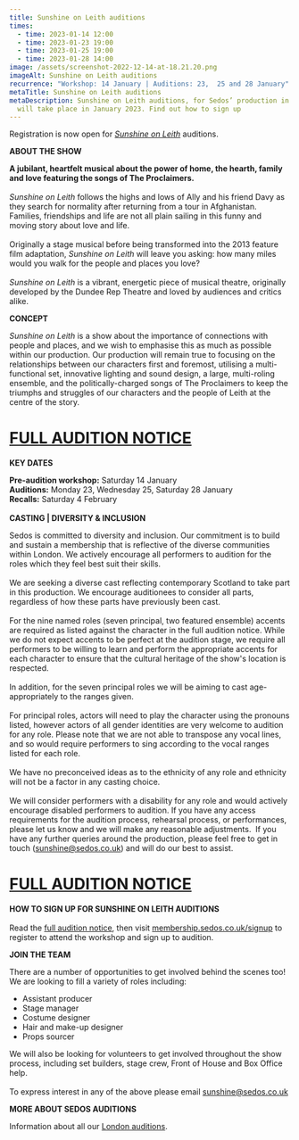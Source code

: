 ```yaml
---
title: Sunshine on Leith auditions
times:
  - time: 2023-01-14 12:00
  - time: 2023-01-23 19:00
  - time: 2023-01-25 19:00
  - time: 2023-01-28 14:00
image: /assets/screenshot-2022-12-14-at-18.21.20.png
imageAlt: Sunshine on Leith auditions
recurrence: "Workshop: 14 January | Auditions: 23,  25 and 28 January"
metaTitle: Sunshine on Leith auditions
metaDescription: Sunshine on Leith auditions, for Sedos’ production in May 2023,
  will take place in January 2023. Find out how to sign up
---
```

Registration is now open for *[Sunshine on Leith](https://www.sedos.co.uk/shows/2023-sunshine-on-leith)* auditions.

**ABOUT THE SHOW**

**A jubilant, heartfelt musical about the power of home, the hearth, family and love featuring the songs of The Proclaimers.**\
\
*Sunshine on Leith* follows the highs and lows of Ally and his friend Davy as they search for normality after returning from a tour in Afghanistan. Families, friendships and life are not all plain sailing in this funny and moving story about love and life.\
\
Originally a stage musical before being transformed into the 2013 feature film adaptation, *Sunshine on Leith* will leave you asking: how many miles would you walk for the people and places you love?\
\
*Sunshine on Leith* is a vibrant, energetic piece of musical theatre, originally developed by the Dundee Rep Theatre and loved by audiences and critics alike.

**CONCEPT**

*Sunshine on Leith* is a show about the importance of connections with people and places, and we wish to emphasise this as much as possible within our production. Our production will remain true to focusing on the relationships between our characters first and foremost, utilising a multi-functional set, innovative lighting and sound design, a large, multi-roling ensemble, and the politically-charged songs of The Proclaimers to keep the triumphs and struggles of our characters and the people of Leith at the centre of the story. 

# [FULL AUDITION NOTICE]([https://www.sedos.co.uk/​sunshine/notice](https://www.sedos.co.uk/sunshine/notice))

**KEY DATES**

**Pre-audition workshop:** Saturday 14 January\
**Auditions:** Monday 23, Wednesday 25, Saturday 28 January\
**Recalls:** Saturday 4 February\
\
**CASTING | DIVERSITY & INCLUSION**

Sedos is committed to diversity and inclusion. Our commitment is to build and sustain a membership that is reflective of the diverse communities within London. We actively encourage all performers to audition for the roles which they feel best suit their skills.\
\
We are seeking a diverse cast reflecting contemporary Scotland to take part in this production. We encourage auditionees to consider all parts, regardless of how these parts have previously been cast. \
\
For the nine named roles (seven principal, two featured ensemble) accents are required as listed against the character in the full audition notice. While we do not expect accents to be perfect at the audition stage, we require all performers to be willing to learn and perform the appropriate accents for each character to ensure that the cultural heritage of the show's location is respected.\
\
In addition, for the seven principal roles we will be aiming to cast age-appropriately to the ranges given.\
\
For principal roles, actors will need to play the character using the pronouns listed, however actors of all gender identities are very welcome to audition for any role. Please note that we are not able to transpose any vocal lines, and so would require performers to sing according to the vocal ranges listed for each role.\
\
We have no preconceived ideas as to the ethnicity of any role and ethnicity will not be a factor in any casting choice. \
\
We will consider performers with a disability for any role and would actively encourage disabled performers to audition. If you have any access requirements for the audition process, rehearsal process, or performances, please let us know and we will make any reasonable adjustments.  If you have any further queries around the production, please feel free to get in touch ([sunshine@sedos.co.uk](mailto:sunshine@sedos.co.uk)) and will do our best to assist.

# [FULL AUDITION NOTICE]([https://www.sedos.co.uk/​sunshine/notice](https://www.sedos.co.uk/sunshine/notice))

**HOW TO SIGN UP FOR SUNSHINE ON LEITH AUDITIONS**\
\
Read the [full audition notice](https://www.sedos.co.uk/sunshine/notice), then visit [membership.sedos.co.uk/signup](http://membership.sedos.co.uk/signup) to register to attend the workshop and sign up to audition.

**JOIN THE TEAM**

There are a number of opportunities to get involved behind the scenes too! We are looking to fill a variety of roles including:

* Assistant producer
* Stage manager
* Costume designer
* Hair and make-up designer
* Props sourcer

We will also be looking for volunteers to get involved throughout the show process, including set builders, stage crew, Front of House and Box Office help.\
\
To express interest in any of the above please email [sunshine@sedos.co.uk](mailto:sunshine@sedos.co.uk)

**MORE ABOUT SEDOS AUDITIONS**

Information about all our [London auditions](https://www.sedos.co.uk/get-involved).